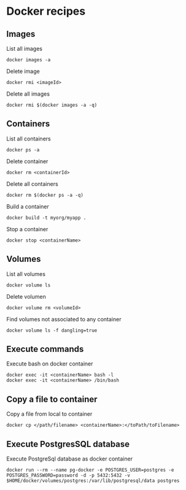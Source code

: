 # Docker recipes

## Images
List all images
```
docker images -a
```
Delete image
```
docker rmi <imageId>
```
Delete all images
```
docker rmi $(docker images -a -q)
```
## Containers
List all containers
```
docker ps -a
```
Delete container
```
docker rm <containerId>
```
Delete all containers
```
docker rm $(docker ps -a -q)
```
Build a container
```
docker build -t myorg/myapp .
```
Stop a container
```
docker stop <containerName>
```

## Volumes
List all volumes
```
docker volume ls
```
Delete volumen
```
docker volume rm <volumeId>
```
Find volumes not associated to any container
```
docker volume ls -f dangling=true
```
## Execute commands
Execute bash on docker container
```
docker exec -it <containerName> bash -l
docker exec -it <containerName> /bin/bash
```
## Copy a file to container
Copy a file from local to container
```
docker cp </path/filename> <containerName>:</toPath/toFilename>
```
## Execute PostgresSQL database
Execute PostgreSql database as docker container
```
docker run --rm --name pg-docker -e POSTGRES_USER=postgres -e POSTGRES_PASSWORD=password -d -p 5432:5432 -v $HOME/docker/volumes/postgres:/var/lib/postgresql/data postgres
```
